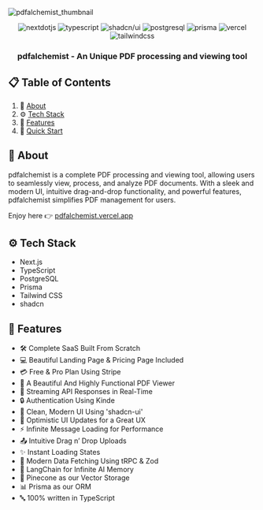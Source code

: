 ![pdfalchemist_thumbnail](https://res.cloudinary.com/chocoscoding/image/upload/v1709832285/Screenshot_2024-03-07_at_18.21.08_qgledh.png)

<div align="center">

  <div>
    <img src="https://img.shields.io/badge/-Next_JS-black?style=for-the-badge&logoColor=white&logo=nextdotjs&color=000000" alt="nextdotjs" />
    <img src="https://img.shields.io/badge/-TypeScript-black?style=for-the-badge&logoColor=white&logo=typescript&color=3178C6" alt="typescript" />
    <img src="https://img.shields.io/badge/with%20a%20logo-black?style=for-the-badge&logo=shadcnui" alt="shadcn/ui" />
    <img src="https://img.shields.io/badge/-MongoDb-black?style=for-the-badge&logoColor=white&logo=mongodb&color=**336791**" alt="postgresql" />
    <img src="https://img.shields.io/badge/-Prisma-black?style=for-the-badge&logoColor=white&logo=prisma&color=2D3748" alt="prisma" />
    <img src="https://img.shields.io/badge/-vercel-black?style=for-the-badge&logo=vercel&color=000000" alt="vercel" />
    <img src="https://img.shields.io/badge/-Tailwind_CSS-black?style=for-the-badge&logoColor=white&logo=tailwindcss&color=06B6D4" alt="tailwindcss" />
  </div>

  <h3 align="center">pdfalchemist - An Unique PDF processing and viewing tool</h3>
</div>

## 📋 <a name="table">Table of Contents</a>

1. 🤖 [About](#about)
2. ⚙️ [Tech Stack](#tech-stack)
3. 🔋 [Features](#features)
4. 🤸 [Quick Start](#quick-start)

## <a name="about">🧐 About</a>

pdfalchemist is a complete PDF processing and viewing tool, allowing users to seamlessly view, process, and analyze PDF documents. With a sleek and modern UI, intuitive drag-and-drop functionality, and powerful features, pdfalchemist simplifies PDF management for users.

Enjoy here 👉 [pdfalchemist.vercel.app](https://pdfalchemist.vercel.app)

## <a name="tech-stack">⚙️ Tech Stack</a>

- Next.js
- TypeScript
- PostgreSQL
- Prisma
- Tailwind CSS
- shadcn

## <a name="features">🔋 Features</a>

- 🛠️ Complete SaaS Built From Scratch
- 💻 Beautiful Landing Page & Pricing Page Included
- 💳 Free & Pro Plan Using Stripe
- 📄 A Beautiful And Highly Functional PDF Viewer
- 🔄 Streaming API Responses in Real-Time
- 🔒 Authentication Using Kinde
- 🎨 Clean, Modern UI Using 'shadcn-ui'
- 🚀 Optimistic UI Updates for a Great UX
- ⚡ Infinite Message Loading for Performance
- 📤 Intuitive Drag n’ Drop Uploads
- ✨ Instant Loading States
- 🔧 Modern Data Fetching Using tRPC & Zod
- 🧠 LangChain for Infinite AI Memory
- 🌲 Pinecone as our Vector Storage
- 📊 Prisma as our ORM
- 🔤 100% written in TypeScript
